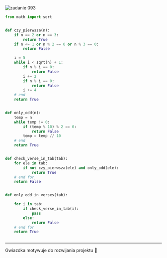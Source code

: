 <picture>
  <source srcset="../../srt/zbior_zadan/093.png" media="(prefers-color-scheme: light)">
  <source srcset="../../srt/zbior_zadan/black_093.png" media="(prefers-color-scheme: dark)">
  <img src="../../srt/zbior_zadan/black_093.png" alt="zadanie 093">
</picture>

```python
from math import sqrt


def czy_pierwsza(n):
    if n == 2 or n == 3:
        return True
    if n <= 1 or n % 2 == 0 or n % 3 == 0:
        return False

    i = 5
    while i < sqrt(n) + 1:
        if n % i == 0:
            return False
        i += 2
        if n % i == 0:
            return False
        i += 4
    # end
    return True


def only_odd(n):
    temp = n
    while temp != 0:
        if (temp % 10) % 2 == 0:
            return False
        temp = temp // 10
    # end
    return True


def check_verse_in_tab(tab):
    for ele in tab:
        if not czy_pierwsza(ele) and only_odd(ele):
            return True
    # end for
    return False


def only_odd_in_verses(tab):

    for i in tab:
        if check_verse_in_tab(i):
            pass
        else:
            return False
    # end for
    return True



```

---
Gwiazdka motywuje do rozwijania projektu 🤝
